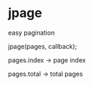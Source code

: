 # jpage
easy pagination

jpage(pages, callback);

pages.index -> page index

pages.total -> total pages

